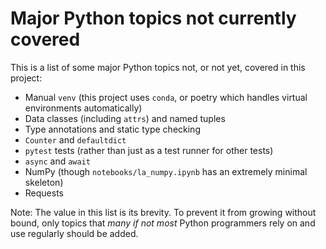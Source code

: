 <!-- SPDX-License-Identifier: 0BSD -->

# Major Python topics not currently covered

This is a list of some major Python topics not, or not yet, covered in this
project:

- Manual `venv` (this project uses `conda`, or poetry which handles virtual
  environments automatically)
- Data classes (including `attrs`) and named tuples
- Type annotations and static type checking
- `Counter` and `defaultdict`
- `pytest` tests (rather than just as a test runner for other tests)
- `async` and `await`
- NumPy (though `notebooks/la_numpy.ipynb` has an extremely minimal skeleton)
- Requests

Note: The value in this list is its brevity. To prevent it from growing without
bound, only topics that *many if not most* Python programmers rely on and use
regularly should be added.
